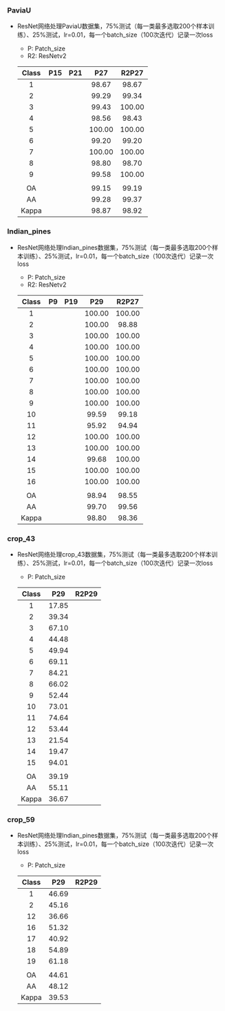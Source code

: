 ### PaviaU

- ResNet网络处理PaviaU数据集，75%测试（每一类最多选取200个样本训练）、25%测试，lr=0.01，每一个batch_size（100次迭代）记录一次loss

  - P: Patch_size
  - R2: ResNetv2

  | Class | P15  | P21  |  P27   | R2P27  |
  | :---: | :--: | :--: | :----: | :----: |
  |   1   |      |      | 98.67  | 98.67  |
  |   2   |      |      | 99.29  | 99.34  |
  |   3   |      |      | 99.43  | 100.00 |
  |   4   |      |      | 98.56  | 98.43  |
  |   5   |      |      | 100.00 | 100.00 |
  |   6   |      |      | 99.20  | 99.20  |
  |   7   |      |      | 100.00 | 100.00 |
  |   8   |      |      | 98.80  | 98.70  |
  |   9   |      |      | 99.58  | 100.00 |
  |       |      |      |        |        |
  |  OA   |      |      | 99.15  | 99.19  |
  |  AA   |      |      | 99.28  | 99.37  |
  | Kappa |      |      | 98.87  | 98.92  |

### Indian_pines

- ResNet网络处理Indian_pines数据集，75%测试（每一类最多选取200个样本训练）、25%测试，lr=0.01，每一个batch_size（100次迭代）记录一次loss

  - P: Patch_size
  - R2: ResNetv2

  | Class |  P9  | P19  |  P29   | R2P27  |
  | :---: | :--: | :--: | :----: | :----: |
  |   1   |      |      | 100.00 | 100.00 |
  |   2   |      |      | 100.00 | 98.88  |
  |   3   |      |      | 100.00 | 100.00 |
  |   4   |      |      | 100.00 | 100.00 |
  |   5   |      |      | 100.00 | 100.00 |
  |   6   |      |      | 100.00 | 100.00 |
  |   7   |      |      | 100.00 | 100.00 |
  |   8   |      |      | 100.00 | 100.00 |
  |   9   |      |      | 100.00 | 100.00 |
  |  10   |      |      | 99.59  | 99.18  |
  |  11   |      |      | 95.92  | 94.94  |
  |  12   |      |      | 100.00 | 100.00 |
  |  13   |      |      | 100.00 | 100.00 |
  |  14   |      |      | 99.68  | 100.00 |
  |  15   |      |      | 100.00 | 100.00 |
  |  16   |      |      | 100.00 | 100.00 |
  |       |      |      |        |        |
  |  OA   |      |      | 98.94  | 98.55  |
  |  AA   |      |      | 99.70  | 99.56  |
  | Kappa |      |      | 98.80  | 98.36  |

### crop_43

- ResNet网络处理crop_43数据集，75%测试（每一类最多选取200个样本训练）、25%测试，lr=0.01，每一个batch_size（100次迭代）记录一次loss

  - P: Patch_size

  | Class |  P29  | R2P29 |
  | :---: | :---: | :---: |
  |   1   | 17.85 |       |
  |   2   | 39.34 |       |
  |   3   | 67.10 |       |
  |   4   | 44.48 |       |
  |   5   | 49.94 |       |
  |   6   | 69.11 |       |
  |   7   | 84.21 |       |
  |   8   | 66.02 |       |
  |   9   | 52.44 |       |
  |  10   | 73.01 |       |
  |  11   | 74.64 |       |
  |  12   | 53.44 |       |
  |  13   | 21.54 |       |
  |  14   | 19.47 |       |
  |  15   | 94.01 |       |
  |       |       |       |
  |  OA   | 39.19 |       |
  |  AA   | 55.11 |       |
  | Kappa | 36.67 |       |


### crop_59

- ResNet网络处理Indian_pines数据集，75%测试（每一类最多选取200个样本训练）、25%测试，lr=0.01，每一个batch_size（100次迭代）记录一次loss

  - P: Patch_size

  | Class |  P29  | R2P29 |
  | :---: | :---: | :---: |
  |   1   | 46.69 |       |
  |   2   | 45.16 |       |
  |  12   | 36.66 |       |
  |  16   | 51.32 |       |
  |  17   | 40.92 |       |
  |  18   | 54.89 |       |
  |  19   | 61.18 |       |
  |       |       |       |
  |  OA   | 44.61 |       |
  |  AA   | 48.12 |       |
  | Kappa | 39.53 |       |
